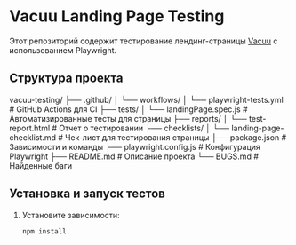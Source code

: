 # Vacuu Landing Page Testing

Этот репозиторий содержит тестирование лендинг-страницы [Vacuu](https://polis812.github.io/vacuu/) с использованием Playwright.

## Структура проекта
vacuu-testing/
├── .github/
│   └── workflows/
│       └── playwright-tests.yml         # GitHub Actions для CI
├── tests/
│   └── landingPage.spec.js             # Автоматизированные тесты для страницы
├── reports/
│   └── test-report.html                # Отчет о тестировании
├── checklists/
│   └── landing-page-checklist.md       # Чек-лист для тестирования страницы
├── package.json                        # Зависимости и команды
├── playwright.config.js                # Конфигурация Playwright
├── README.md                           # Описание проекта
└── BUGS.md                             # Найденные баги


## Установка и запуск тестов

1. Установите зависимости:

   ```sh
   npm install

